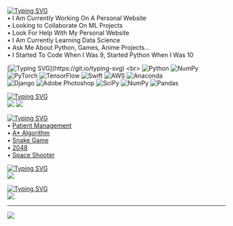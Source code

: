 [![Typing SVG](https://readme-typing-svg.demolab.com/?lines=💫+Hey,+I'm+Jonathan!+👋)](https://git.io/typing-svg) <br>
• I Am Currently Working On A Personal Website<br>• Looking to Collaborate On ML Projects<br>• Look For Help With My Personal Website<br>• I Am Currently Learning Data Science<br>• Ask Me About Python, Games, Anime Projects...<br>• I Started To Code When I Was 9, Started Python When I Was 10


[![Typing SVG](https://readme-typing-svg.demolab.com/?lines=💻+Tech+Skills!)](https://git.io/typing-svg) <br>
![Python](https://img.shields.io/badge/python-3670A0?style=for-the-badge&logo=python&logoColor=ffdd54) ![NumPy](https://img.shields.io/badge/numpy-%23013243.svg?style=for-the-badge&logo=numpy&logoColor=white) ![PyTorch](https://img.shields.io/badge/PyTorch-%23EE4C2C.svg?style=for-the-badge&logo=PyTorch&logoColor=white) ![TensorFlow](https://img.shields.io/badge/TensorFlow-%23FF6F00.svg?style=for-the-badge&logo=TensorFlow&logoColor=white) ![Swift](https://img.shields.io/badge/swift-F54A2A?style=for-the-badge&logo=swift&logoColor=white) ![AWS](https://img.shields.io/badge/AWS-%23FF9900.svg?style=for-the-badge&logo=amazon-aws&logoColor=white) ![Anaconda](https://img.shields.io/badge/Anaconda-%2344A833.svg?style=for-the-badge&logo=anaconda&logoColor=white) <br> ![Django](https://img.shields.io/badge/django-%23092E20.svg?style=for-the-badge&logo=django&logoColor=white) ![Adobe Photoshop](https://img.shields.io/badge/adobephotoshop-%2331A8FF.svg?style=for-the-badge&logo=adobephotoshop&logoColor=white) ![SciPy](https://img.shields.io/badge/SciPy-%230C55A5.svg?style=for-the-badge&logo=scipy&logoColor=%white) ![NumPy](https://img.shields.io/badge/numpy-%23013243.svg?style=for-the-badge&logo=numpy&logoColor=white) ![Pandas](https://img.shields.io/badge/pandas-%23150458.svg?style=for-the-badge&logo=pandas&logoColor=white) <br>

[![Typing SVG](https://readme-typing-svg.demolab.com/?lines=📈+Stats)](https://git.io/typing-svg) <br>
![](https://github-readme-stats.vercel.app/api?username=jonathan-void&theme=default&hide_border=false&include_all_commits=true&count_private=true&layout=compact)
![](https://github-readme-stats.vercel.app/api/top-langs/?username=jonathan-void&theme=default&hide_border=false&include_all_commits=true&count_private=true)

[![Typing SVG](https://readme-typing-svg.demolab.com/?lines=</>+Repositories)](https://git.io/typing-svg) <br>
• [Patient Management](https://github.com/jonathan-void/Patient-Management) <br>
• [A* Algorithm](https://github.com/jonathan-void/A-Star-Algorith-Path-Finder) <br>
• [Snake Game](https://github.com/jonathan-void/Snake-Game) <br>
• [2048](https://github.com/jonathan-void/Snake-Game) <br>
• [Space Shooter](https://github.com/jonathan-void/Snake-Game) <br>

[![Typing SVG](https://readme-typing-svg.demolab.com/?lines=🖊️+Quotes)](https://git.io/typing-svg) <br>
![](https://quotes-github-readme.vercel.app/api?type=horizontal&theme=radical)

[![Typing SVG](https://readme-typing-svg.demolab.com/?lines=🫂+Contributions)](https://git.io/typing-svg) <br>
![](https://github-contributor-stats.vercel.app/api?username=jonathan-void&limit=5&theme=dark&combine_all_yearly_contributions=true)

---
[![](https://visitcount.itsvg.in/api?id=jonathan-void&icon=0&color=0)](https://visitcount.itsvg.in)

<!-- Proudly created with GPRM ( https://gprm.itsvg.in ) -->
